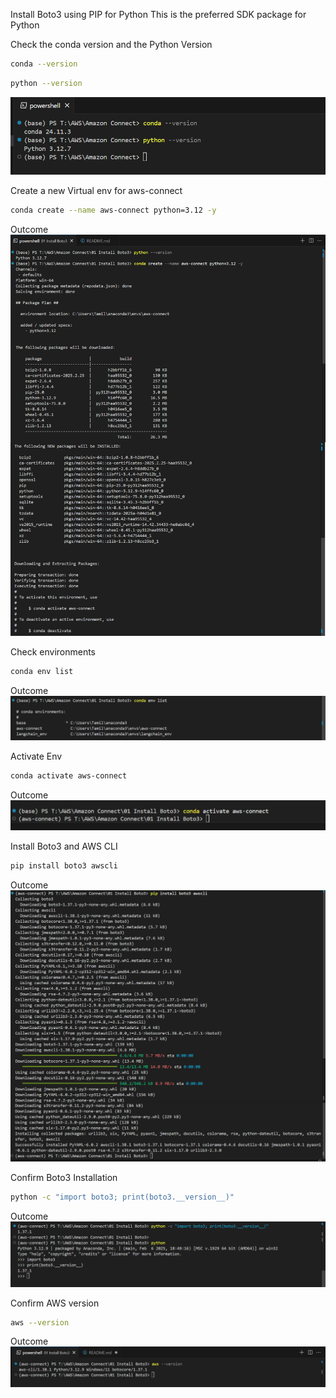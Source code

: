 Install Boto3 using PIP for Python
This is the preferred SDK package for Python

Check the conda version and the Python Version
```sh
conda --version
```
```sh
python --version
```
![alt text](image.png)

Create a new Virtual env for aws-connect

```sh
conda create --name aws-connect python=3.12 -y

```
Outcome
![alt text](image-1.png)

Check environments

```sh
conda env list

```
Outcome
![alt text](image-2.png)

Activate Env

```sh
conda activate aws-connect

```
Outcome
![alt text](image-3.png)

Install Boto3 and AWS CLI

```sh
pip install boto3 awscli

```
Outcome
![alt text](image-4.png)


Confirm Boto3 Installation

```sh
python -c "import boto3; print(boto3.__version__)"

```
Outcome
![alt text](image-5.png)

Confirm AWS version

```sh
aws --version
```
Outcome
![alt text](image-6.png)